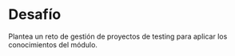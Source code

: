 # Desafío

Plantea un reto de gestión de proyectos de testing para aplicar los conocimientos del módulo.
